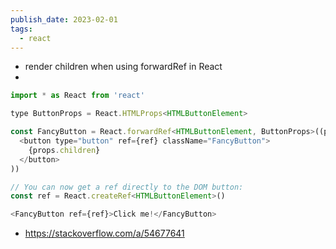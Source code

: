 ```yaml
---
publish_date: 2023-02-01
tags:
  - react
---
```

- render children when using forwardRef in React
- 
```javascript
import * as React from 'react'

type ButtonProps = React.HTMLProps<HTMLButtonElement>

const FancyButton = React.forwardRef<HTMLButtonElement, ButtonProps>((props, ref) => (
  <button type="button" ref={ref} className="FancyButton">
    {props.children}
  </button>
))

// You can now get a ref directly to the DOM button:
const ref = React.createRef<HTMLButtonElement>()

<FancyButton ref={ref}>Click me!</FancyButton>
```

- https://stackoverflow.com/a/54677641
